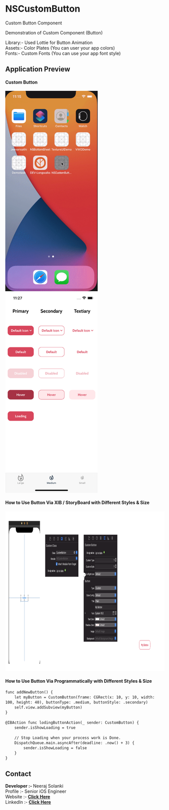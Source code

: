 # NSCustomButton
Custom Button Component

Demonstration of Custom Component (Button)

Library:- Used Lottie for Button Animation <br>
Assets:- Color Plates (You can user your app colors) <br>
Fonts:- Custom Fonts (You can use your app font style)



## Application Preview

#### Custom Button
<img src="/Read%20Files/CustomButton.gif" width="292" height="632.6"> <img src="/Read%20Files/0.png" width="292" height="632.6"> 

#### How to Use Button Via XIB / StoryBoard with Different Styles & Size <br>
<img src="/Read%20Files/1.png" width="1240" height="504"> <br>

#### How to Use Button Via Programmatically with Different Styles & Size

    func addNewButton() {
        let myButton = CustomButton(frame: CGRect(x: 10, y: 10, width: 100, height: 40), buttonType: .medium, buttonStyle: .secondary)
        self.view.addSubview(myButton)
    }

    @IBAction func lodingButtonAction(_ sender: CustomButton) {
        sender.isShowLoading = true
        
        // Stop Loading when your process work is Done.
        DispatchQueue.main.asyncAfter(deadline: .now() + 3) {
            sender.isShowLoading = false
        }
    }

## Contact
<b>Developer :- </b> Neeraj Solanki </br>
</b>Profile :- </b> Senior iOS Engineer </br>
</b>Website :- <b> <a href="https//www.neerajsolanki.xyz">Click Here</a> </br>
</b>LinkedIn :- <b> <a href="https://www.linkedin.com/in/neerajsolanki/">Click Here</a>


